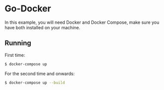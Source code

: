 # Go-Docker

In this example, you will need Docker and Docker Compose, make sure you have both installed on your machine.

## Running

First time:

```sh
$ docker-compose up
```

For the second time and onwards:

```sh
$ docker-compose up --build
```